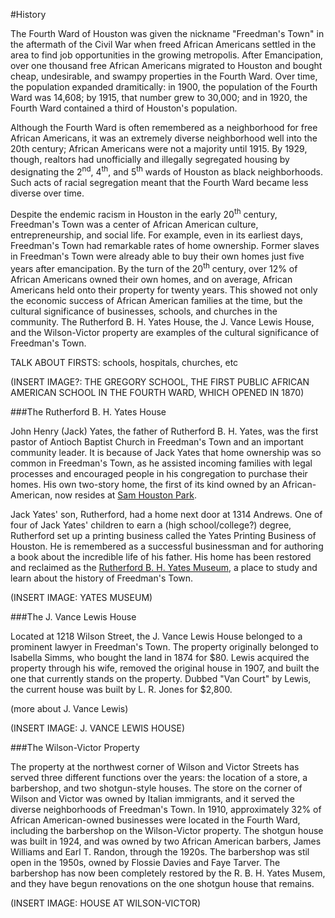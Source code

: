 #History

The Fourth Ward of Houston was given the nickname "Freedman's Town" in the aftermath of the Civil War when freed African Americans settled in the area to find job opportunities in the growing metropolis. After Emancipation, over one thousand free African Americans migrated to Houston and bought cheap, undesirable, and swampy properties in the Fourth Ward. Over time, the population expanded dramitically: in 1900, the population of the Fourth Ward was 14,608; by 1915, that number grew to 30,000; and in 1920, the Fourth Ward contained a third of Houston's population. 

Although the Fourth Ward is often remembered as a neighborhood for free African Americans, it was an extremely diverse neighborhood well into the 20th century; African Americans were not a majority  until 1915. By 1929, though, realtors had unofficially and illegally segregated housing by designating the 2<sup>nd</sup>, 4<sup>th</sup>, and 5<sup>th</sup> wards of Houston as black neighborhoods. Such acts of racial segregation meant that the Fourth Ward became less diverse over time.

Despite the endemic racism in Houston in the early 20<sup>th</sup> century, Freedman's Town was a center of African American culture, entrepreneurship, and social life. For example, even in its earliest days, Freedman's Town had remarkable rates of home ownership. Former slaves in Freedman's Town were already able to buy their own homes just five years after emancipation. By the turn of the 20<sup>th</sup> century, over 12% of African Americans owned their own homes, and on average, African Americans held onto their property for twenty years. This showed not only the economic success of African American families at the time, but the cultural significance of businesses, schools, and churches in the community. The Rutherford B. H. Yates House, the J. Vance Lewis House, and the Wilson-Victor property are examples of the cultural significance of Freedman's Town.

TALK ABOUT FIRSTS: schools, hospitals, churches, etc

(INSERT IMAGE?: THE GREGORY SCHOOL, THE FIRST PUBLIC AFRICAN AMERICAN SCHOOL IN THE FOURTH WARD, WHICH OPENED IN 1870)

###The Rutherford B. H. Yates House

John Henry (Jack) Yates, the father of Rutherford B. H. Yates, was the first pastor of Antioch Baptist Church in Freedman's Town and an important community leader. It is because of Jack Yates that home ownership was so common in Freedman's Town, as he assisted incoming families with legal processes and encouraged people in his congregation to purchase their homes. His own two-story home, the first of its kind owned by an African-American, now resides at [Sam Houston Park](http://www.heritagesociety.org/yates.html). 

Jack Yates' son, Rutherford, had a home next door at 1314 Andrews. One of four of Jack Yates' children to earn a (high school/college?) degree, Rutherford set up a printing business called the Yates Printing Business of Houston. He is remembered as a successful businessman and for authoring a book about the incredible life of his father. His home has been restored and reclaimed as the [Rutherford B. H. Yates Museum](http://www.publicarchaeology.org/yates/index.html), a place to study and learn about the history of Freedman's Town.

(INSERT IMAGE: YATES MUSEUM)

###The J. Vance Lewis House

Located at 1218 Wilson Street, the J. Vance Lewis House belonged to a prominent lawyer in Freedman's Town. The property originally belonged to Isabella Simms, who bought the land in 1874 for $80. Lewis acquired the property through his wife, removed the original house in 1907, and built the one that currently stands on the property. Dubbed "Van Court" by Lewis, the current house was built by L. R. Jones for $2,800. 

(more about J. Vance Lewis)

(INSERT IMAGE: J. VANCE LEWIS HOUSE)

###The Wilson-Victor Property

The property at the northwest corner of Wilson and Victor Streets has served three different functions over the years: the location of a store, a barbershop, and two shotgun-style houses. The store on the corner of Wilson and Victor was owned by Italian immigrants, and it served the diverse neighborhoods of Freedman's Town. In 1910, approximately 32% of African American-owned businesses were located in the Fourth Ward, including the barbershop on the Wilson-Victor property. The shotgun house was built in 1924, and was owned by two African American barbers, James Williams and Earl T. Randon, through the 1920s. The barbershop was stil open in the 1950s, owned by Flossie Davies and Faye Tarver. The barbershop has now been completely restored by the R. B. H. Yates Musem, and they have begun renovations on the one shotgun house that remains. 

(INSERT IMAGE: HOUSE AT WILSON-VICTOR)
